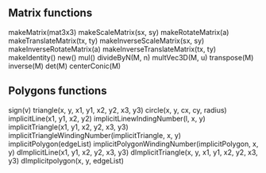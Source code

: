## Matrix functions

makeMatrix(mat3x3)
makeScaleMatrix(sx, sy)
makeRotateMatrix(a)
makeTranslateMatrix(tx, ty)
makeInverseScaleMatrix(sx, sy)
makeInverseRotateMatrix(a)
makeInverseTranslateMatrix(tx, ty)
makeIdentity()
new()
mul()
divideByN(M, n)
multVec3D(M, u)
transpose(M)
inverse(M)
det(M)
centerConic(M)

## Polygons functions

sign(v)
triangle(x, y, x1, y1, x2, y2, x3, y3)
circle(x, y, cx, cy, radius)
implicitLine(x1, y1, x2, y2)
implicitLinewIndingNumber(l, x, y)
implicitTriangle(x1, y1, x2, y2, x3, y3)
implicitTriangleWindingNumber(implicitTriangle, x, y)
implicitPolygon(edgeList)
implicitPolygonWindingNumber(implicitPolygon, x, y)
dImplicitLine(x1, y1, x2, y2, x3, y3)
dImplicitTriangle(x, y, x1, y1, x2, y2, x3, y3)
dImplicitpolygon(x, y, edgeList)
